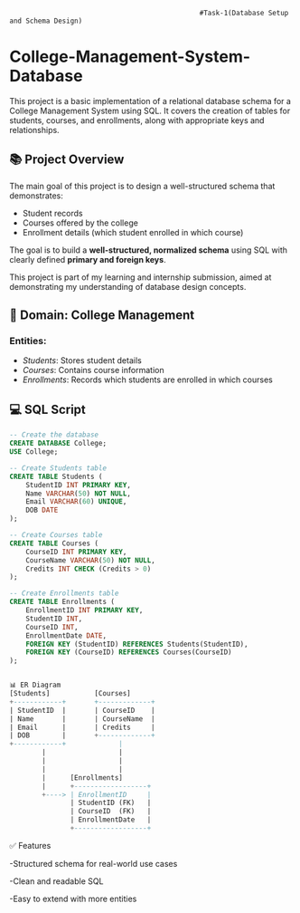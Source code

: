                                                    #Task-1(Database Setup and Schema Design)
# College-Management-System-Database
This project is a basic implementation of a relational database schema for a College Management System using SQL. It covers the creation of tables for students, courses, and enrollments, along with appropriate keys and relationships.

## 📚 Project Overview

The main goal of this project is to design a well-structured schema that demonstrates:

- Student records
- Courses offered by the college
- Enrollment details (which student enrolled in which course)

The goal is to build a **well-structured, normalized schema** using SQL with clearly defined **primary and foreign keys**.

This project is part of my learning and internship submission, aimed at demonstrating my understanding of database design concepts.

## 📌 Domain: College Management

### Entities:
- *Students*: Stores student details
- *Courses*: Contains course information
- *Enrollments*: Records which students are enrolled in which courses

## 💻 SQL Script

```sql
-- Create the database
CREATE DATABASE College;
USE College;

-- Create Students table
CREATE TABLE Students (
    StudentID INT PRIMARY KEY,
    Name VARCHAR(50) NOT NULL,
    Email VARCHAR(60) UNIQUE,
    DOB DATE
);

-- Create Courses table
CREATE TABLE Courses (
    CourseID INT PRIMARY KEY,
    CourseName VARCHAR(50) NOT NULL,
    Credits INT CHECK (Credits > 0)
);

-- Create Enrollments table
CREATE TABLE Enrollments (
    EnrollmentID INT PRIMARY KEY,
    StudentID INT,
    CourseID INT,
    EnrollmentDate DATE,
    FOREIGN KEY (StudentID) REFERENCES Students(StudentID),
    FOREIGN KEY (CourseID) REFERENCES Courses(CourseID)
);


📊 ER Diagram
[Students]           [Courses]
+------------+       +-------------+
| StudentID  |       | CourseID    |
| Name       |       | CourseName  |
| Email      |       | Credits     |
| DOB        |       +-------------+
+------------+             |
        |                  |
        |                  |
        |                  |
        |      [Enrollments]
        |      +------------------+
        +----> | EnrollmentID     |
               | StudentID (FK)   |
               | CourseID  (FK)   |
               | EnrollmentDate   |
               +------------------+
```

✅ Features

-Structured schema for real-world use cases

-Clean and readable SQL

-Easy to extend with more entities 


```

